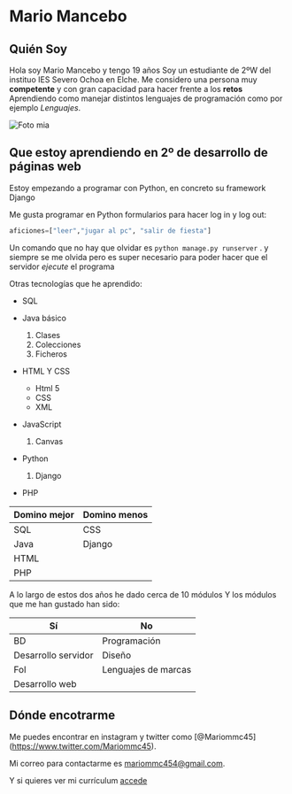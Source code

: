 # Mario Mancebo

## Quién Soy
Hola soy Mario Mancebo y tengo 19 años
Soy un estudiante de 2ºW del instituo IES Severo Ochoa en Elche.
Me considero una persona muy **competente** y con gran capacidad para hacer frente a los **retos**
Aprendiendo como manejar distintos lenguajes de programación como por ejemplo *Lenguajes*. 

![Foto mia](im.jpg)

## Que estoy aprendiendo en 2º de desarrollo de páginas web
Estoy empezando a programar con Python, en concreto su framework Django

Me gusta programar en Python formularios para hacer log in y log out:
```python
aficiones=["leer","jugar al pc", "salir de fiesta"]
```
Un comando que no hay que olvidar es `python manage.py runserver`
. y siempre se me olvida pero es super necesario para poder hacer que el servidor *ejecute* el programa

Otras tecnologías que he aprendido:

* SQL
* Java básico
    1. Clases
    2. Colecciones
    3. Ficheros
* HTML Y CSS
    * Html 5 
    * CSS
    * XML

* JavaScript
    1. Canvas
* Python
    1. Django
* PHP

| Domino mejor | Domino menos
| ---   | ---
| SQL   |   CSS
| Java  |   Django
| HTML
| PHP


A lo largo de estos dos años he dado cerca de 10 módulos
Y los módulos que me han gustado han sido:

| Sí | No 
| --- | ---
| BD  | Programación
| Desarrollo servidor | Diseño
| Fol | Lenguajes de marcas
| Desarrollo web 

## Dónde encotrarme
Me puedes encontrar en instagram y twitter como  [@Mariommc45] (https://www.twitter.com/Mariommc45).

Mi correo para contactarme es [mariommc454@gmail.com](mailto:mariomcc454@gmail.com).

Y si quieres ver mi currículum [accede](https://mario-mc.github.io/mario-mancebo-curriculum.pdf)

